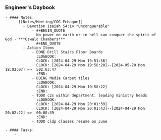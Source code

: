 ### Engineer's Daybook
	- #### Notes:
		- [[Notes/Meeting/COG Echague]]
			- Devotion Isaiah 54:14 "Unconquerable"
				- #+BEGIN_QUOTE
				  No power on earth or in hell can conquer the spirit of God - ***Oswald Chambers***
				  #+END_QUOTE
			- Action Items
				- DONE Drill Stairs Floor Boards
				  :LOGBOOK:
				  CLOCK: [2024-04-29 Mon 19:51:38]
				  CLOCK: [2024-04-29 Mon 19:58:20]--[2024-05-20 Mon 18:02:07] =>  502:03:47
				  :END:
				- DOING Media Carpet tiles
				  :LOGBOOK:
				  CLOCK: [2024-04-29 Mon 19:58:22]
				  :END:
				- TODO c2s within department, leading ministry heads
				  :LOGBOOK:
				  CLOCK: [2024-04-29 Mon 20:01:39]
				  CLOCK: [2024-04-29 Mon 20:01:43]--[2024-04-29 Mon 20:02:22] =>  00:00:39
				  :END:
				- TODO cldp classes resume on June
				-
	- #### Tasks:
		-